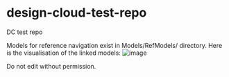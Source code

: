 # design-cloud-test-repo
DC test repo

Models for reference navigation exist in Models/RefModels/ directory.
Here is the visualisation of the linked models:
![image](https://github.mathworks.com/gkumares/minimum_designcenter_testing/assets/2448/f347c35c-19f8-4636-8ac5-26584bb6b03c)

Do not edit without permission.

